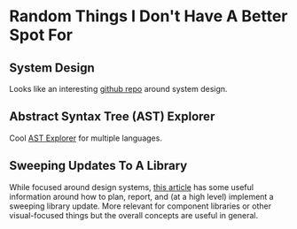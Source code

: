 # Random Things I Don't Have A Better Spot For

## System Design

Looks like an interesting [github
repo](https://github.com/donnemartin/system-design-primer) around system design.

## Abstract Syntax Tree (AST) Explorer

Cool [AST Explorer](https://astexplorer.net/) for multiple languages.

## Sweeping Updates To A Library

While focused around design systems, [this
article](https://medium.com/@nathanacurtis/planning-a-design-system-generation-ce4120393557)
has some useful information around how to plan, report, and (at a high level)
implement a sweeping library update. More relevant for component libraries or
other visual-focused things but the overall concepts are useful in general.
